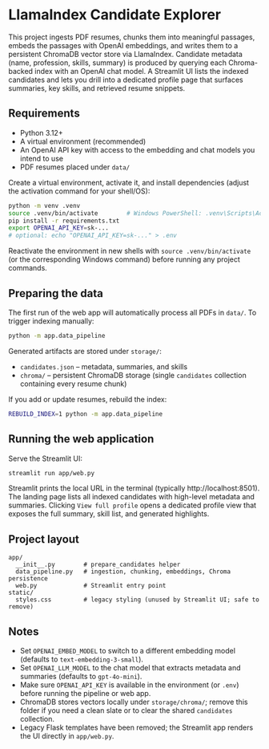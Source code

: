 # LlamaIndex Candidate Explorer

This project ingests PDF resumes, chunks them into meaningful passages, embeds the passages with OpenAI embeddings, and writes them to a persistent ChromaDB vector store via LlamaIndex. Candidate metadata (name, profession, skills, summary) is produced by querying each Chroma-backed index with an OpenAI chat model. A Streamlit UI lists the indexed candidates and lets you drill into a dedicated profile page that surfaces summaries, key skills, and retrieved resume snippets.

## Requirements

- Python 3.12+
- A virtual environment (recommended)
- An OpenAI API key with access to the embedding and chat models you intend to use
- PDF resumes placed under `data/`

Create a virtual environment, activate it, and install dependencies (adjust the activation command for your shell/OS):

```bash
python -m venv .venv
source .venv/bin/activate        # Windows PowerShell: .venv\Scripts\Activate.ps1
pip install -r requirements.txt
export OPENAI_API_KEY=sk-...
# optional: echo "OPENAI_API_KEY=sk-..." > .env
```

Reactivate the environment in new shells with `source .venv/bin/activate` (or the corresponding Windows command) before running any project commands.

## Preparing the data

The first run of the web app will automatically process all PDFs in `data/`. To trigger indexing manually:

```bash
python -m app.data_pipeline
```

Generated artifacts are stored under `storage/`:

- `candidates.json` – metadata, summaries, and skills
- `chroma/` – persistent ChromaDB storage (single `candidates` collection containing every resume chunk)

If you add or update resumes, rebuild the index:

```bash
REBUILD_INDEX=1 python -m app.data_pipeline
```

## Running the web application

Serve the Streamlit UI:

```bash
streamlit run app/web.py
```

Streamlit prints the local URL in the terminal (typically http://localhost:8501). The landing page lists all indexed candidates with high-level metadata and summaries. Clicking `View full profile` opens a dedicated profile view that exposes the full summary, skill list, and generated highlights.

## Project layout

```
app/
  __init__.py        # prepare_candidates helper
  data_pipeline.py   # ingestion, chunking, embeddings, Chroma persistence
  web.py             # Streamlit entry point
static/
  styles.css         # legacy styling (unused by Streamlit UI; safe to remove)
```

## Notes

- Set `OPENAI_EMBED_MODEL` to switch to a different embedding model (defaults to `text-embedding-3-small`).
- Set `OPENAI_LLM_MODEL` to the chat model that extracts metadata and summaries (defaults to `gpt-4o-mini`).
- Make sure `OPENAI_API_KEY` is available in the environment (or `.env`) before running the pipeline or web app.
- ChromaDB stores vectors locally under `storage/chroma/`; remove this folder if you need a clean slate or to clear the shared `candidates` collection.
- Legacy Flask templates have been removed; the Streamlit app renders the UI directly in `app/web.py`.
